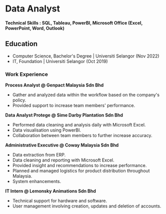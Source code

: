 # Data Analyst

#### Technical Skills : SQL, Tableau, PowerBI, Microsoft Office (Excel, PowerPoint, Word, Outlook)

## Education
- Computer Science, Bachelor's Degree | Universiti Selangor (Nov 2022)
- IT, Foundation | Universiti Selangor (Oct 2019) 

### Work Experience
**Process Analyst @ Genpact Malaysia Sdn Bhd**
- Gather and analyzed data within the workflow based on the company's policy.
- Provided support to increase team members' performance.

**Data Analyst Protege @ Sime Darby Plantation Sdn Bhd**
- Performed data cleaning and analysis daily with Microsoft Excel.
- Data visualisation using PowerBI.
- Collaboration between team members to further increase accuracy.

**Administrative Executive @ Coway Malaysia Sdn Bhd**
- Data extraction from ERP.
- Data cleaning and reporting with Microsoft Excel.
- Provided insight and recommendations to increase performance.
- Planned and managed logistics for product distribution throughout Malaysia.
- System enhancements.

**IT Intern @ Lemonsky Animations Sdn Bhd**
- Technical support for hardware and software.
- User management involving creation, updates and deletion of accounts.

